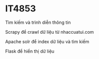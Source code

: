 # IT4853
Tìm kiếm và trình diễn thông tin

Scrapy để crawl dữ liệu từ nhaccuatui.com

Apache solr để index dữ liệu và tìm kiếm

Flask để hiển thị dữ liệu
